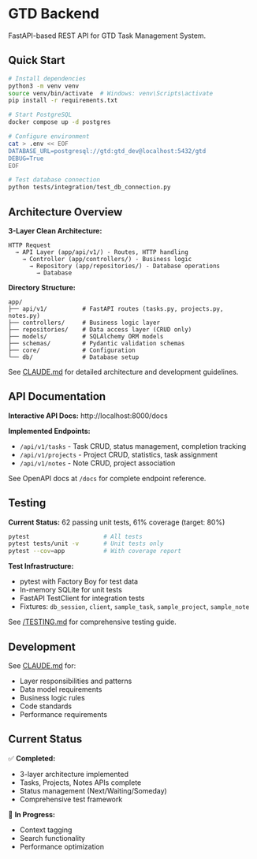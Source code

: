 # GTD Backend

FastAPI-based REST API for GTD Task Management System.

## Quick Start

```bash
# Install dependencies
python3 -m venv venv
source venv/bin/activate  # Windows: venv\Scripts\activate
pip install -r requirements.txt

# Start PostgreSQL
docker compose up -d postgres

# Configure environment
cat > .env << EOF
DATABASE_URL=postgresql://gtd:gtd_dev@localhost:5432/gtd
DEBUG=True
EOF

# Test database connection
python tests/integration/test_db_connection.py
```

## Architecture Overview

**3-Layer Clean Architecture:**
```
HTTP Request
  → API Layer (app/api/v1/) - Routes, HTTP handling
    → Controller (app/controllers/) - Business logic
      → Repository (app/repositories/) - Database operations
        → Database
```

**Directory Structure:**
```
app/
├── api/v1/          # FastAPI routes (tasks.py, projects.py, notes.py)
├── controllers/     # Business logic layer
├── repositories/    # Data access layer (CRUD only)
├── models/          # SQLAlchemy ORM models
├── schemas/         # Pydantic validation schemas
├── core/            # Configuration
└── db/              # Database setup
```

See [CLAUDE.md](CLAUDE.md) for detailed architecture and development guidelines.

## API Documentation

**Interactive API Docs:** http://localhost:8000/docs

**Implemented Endpoints:**
- `/api/v1/tasks` - Task CRUD, status management, completion tracking
- `/api/v1/projects` - Project CRUD, statistics, task assignment
- `/api/v1/notes` - Note CRUD, project association

See OpenAPI docs at `/docs` for complete endpoint reference.

## Testing

**Current Status:** 62 passing unit tests, 61% coverage (target: 80%)

```bash
pytest                     # All tests
pytest tests/unit -v       # Unit tests only
pytest --cov=app           # With coverage report
```

**Test Infrastructure:**
- pytest with Factory Boy for test data
- In-memory SQLite for unit tests
- FastAPI TestClient for integration tests
- Fixtures: `db_session`, `client`, `sample_task`, `sample_project`, `sample_note`

See [/TESTING.md](../TESTING.md) for comprehensive testing guide.

## Development

See [CLAUDE.md](CLAUDE.md) for:
- Layer responsibilities and patterns
- Data model requirements
- Business logic rules
- Code standards
- Performance requirements

## Current Status

✅ **Completed:**
- 3-layer architecture implemented
- Tasks, Projects, Notes APIs complete
- Status management (Next/Waiting/Someday)
- Comprehensive test framework

🚧 **In Progress:**
- Context tagging
- Search functionality
- Performance optimization
